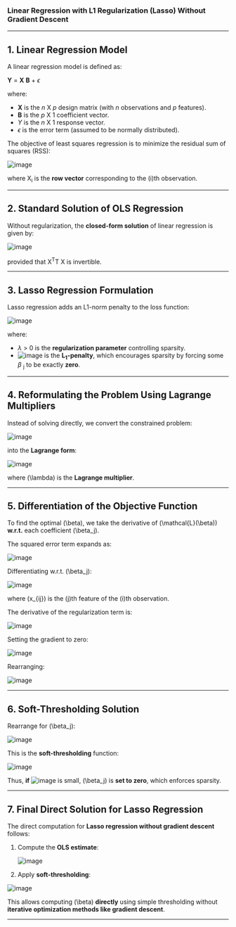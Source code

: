 ### **Linear Regression with L1 Regularization (Lasso) Without Gradient Descent**  
---

## **1. Linear Regression Model**  

A linear regression model is defined as:  

**Y** = **X** **B** + $\epsilon$

where:  
- **X** is the *n* X *p* design matrix (with *n* observations and *p* features).  
- **B** is the *p* X 1 coefficient vector.  
- *Y* is the *n* X 1 response vector.  
- $\epsilon$ is the error term (assumed to be normally distributed).  

The objective of least squares regression is to minimize the residual sum of squares (RSS):

![image](https://github.com/user-attachments/assets/6bccbfb8-1774-4da7-934c-46924aa58bef)


where X<sub>i</sub> is the **row vector** corresponding to the \(i\)th observation.

---

## **2. Standard Solution of OLS Regression**  

Without regularization, the **closed-form solution** of linear regression is given by:

![image](https://github.com/user-attachments/assets/f06bc1aa-a90c-4e2f-a979-ad4c10d576bf)

provided that X<sup>T</sup>T X is invertible.

---

## **3. Lasso Regression Formulation**  

Lasso regression adds an L1-norm penalty to the loss function:

![image](https://github.com/user-attachments/assets/ffef97c6-1fdf-4f27-866c-21c45c2bdbfd)


where:  
- $\lambda$ > 0 is the **regularization parameter** controlling sparsity.  
- ![image](https://github.com/user-attachments/assets/7e4b4e0f-dbf9-4bba-b5e1-68ef2d7cf203)
 is the **L<sub>1</sub>-penalty**, which encourages sparsity by forcing some $\beta$ <sub>j</sub> to be exactly **zero**.

---

## **4. Reformulating the Problem Using Lagrange Multipliers**  

Instead of solving directly, we convert the constrained problem:

![image](https://github.com/user-attachments/assets/7bbde288-3497-4830-a858-765c6e930062)


into the **Lagrange form**:

![image](https://github.com/user-attachments/assets/7d816308-1d31-4f3d-b3ae-b25aa4f21104)


where \(\lambda\) is the **Lagrange multiplier**.

---

## **5. Differentiation of the Objective Function**  

To find the optimal \(\beta\), we take the derivative of \(\mathcal{L}(\beta)\) **w.r.t.** each coefficient \(\beta_j\).  

The squared error term expands as:

![image](https://github.com/user-attachments/assets/777dfd0e-e338-4312-a4bd-794102aae87a)


Differentiating w.r.t. \(\beta_j\):

![image](https://github.com/user-attachments/assets/f97fa9d0-9d37-4beb-ba25-631148059f51)

where \(x_{ij}\) is the \(j\)th feature of the \(i\)th observation.

The derivative of the regularization term is:

![image](https://github.com/user-attachments/assets/66168493-410b-4eb4-b7d7-9ff831b6c6fa)


Setting the gradient to zero:

![image](https://github.com/user-attachments/assets/6d3c7be7-b057-44db-95f2-8b07093e2591)


Rearranging:

![image](https://github.com/user-attachments/assets/06ab15be-e120-451d-9044-307cf0d70023)


---

## **6. Soft-Thresholding Solution**  

Rearrange for \(\beta_j\):

![image](https://github.com/user-attachments/assets/3639cb64-682e-465f-80b4-d41a86128a40)


This is the **soft-thresholding** function:

![image](https://github.com/user-attachments/assets/b8b3056d-7563-4886-ae5a-007585be4c5d)


Thus, **if** 
![image](https://github.com/user-attachments/assets/262cb0ac-cd40-4cf0-91fb-f6a2042aeb1d)
is small, \(\beta_j\) is **set to zero**, which enforces sparsity.

---

## **7. Final Direct Solution for Lasso Regression**  

The direct computation for **Lasso regression without gradient descent** follows:

1. Compute the **OLS estimate**:

   ![image](https://github.com/user-attachments/assets/58591c04-a060-4c7e-a3c3-28d69d488826)


2. Apply **soft-thresholding**:

  ![image](https://github.com/user-attachments/assets/a3cdb383-8aa4-4cdc-a0cd-444267ae6ace)


This allows computing \(\beta\) **directly** using simple thresholding without **iterative optimization methods like gradient descent**.

---
